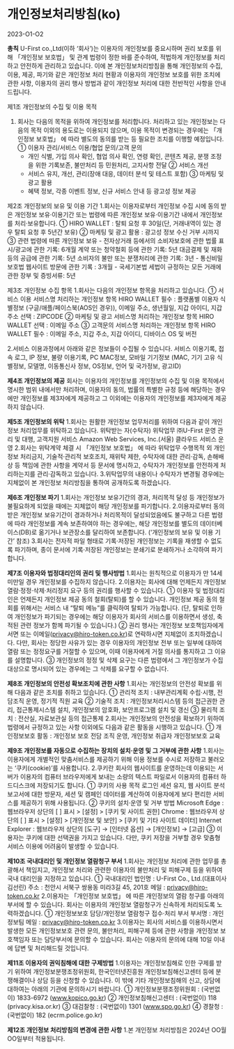 # 개인정보처리방침(ko)

2023-O1-O2

<b>총칙</b>
U-First co.,Ltd(이하 ‘회사’)는 이용자의 개인정보를 중요시하며 권리 보호를 위해 「개인정보 보호법」 및 관계 법령이 정한 바를 준수하여, 적법하게 개인정보를 처리하고 안전하게 관리하고 있습니다. 이에 본 개인정보처리방침을 통해 개인정보의 수집, 이용, 제공, 파기와 같은 개인정보 처리 현황과 이용자의 개인정보 보호를 위한 조치에 관한 사항, 이용자의 권리 행사 방법과 같이 개인정보 처리에 대한 전반적인 사항을 안내 드립니다.

제1조 개인정보의 수집 및 이용 목적
1. 회사는 다음의 목적을 위하여 개인정보를 처리합니다. 처리하고 있는 개인정보는 다음의 목적 이외의 용도로는 이용되지 않으며, 이용 목적이 변경되는 경우에는 「개인정보 보호법」 에 따라 별도의 동의를 받는 등 필요한 조치를 이행할 예정입니다.
	① 이용자 관리/서비스 이용/협업 문의/고객 문의
	 - 개인 식별, 가입 의사 확인, 협업 의사 확인, 연령 확인, 콘텐츠 제공, 분쟁 조정을 위한 기록보존, 불만처리 등 민원처리, 고지사항 전달
	② 서비스 개선
	 - 서비스 유지, 개선, 관리(장애 대응, 데이터 분석 및 테스트 포함)
	③ 마케팅 및 광고 활용
	 - 혜택 정보, 각종 이벤트 정보, 신규 서비스 안내 등 광고성 정보 제공

제2조 개인정보의 보유 및 이용 기간
1.회사는 이용자로부터 개인정보 수집 시에 동의 받은 개인정보 보유·이용기간 또는 법령에 따른 개인정보 보유·이용기간 내에서 개인정보를 처리·보유합니다.
	① HIRO WALLET : 탈퇴 요청 후 30일(단, 거래내역이 있는 경우 탈퇴 요청 후 5년간 보유)
	② 마케팅 및 광고 활용 : 광고성 정보 수신 거부 시까지
	③ 관련 법령에 따른 개인정보 보유
	- 전자상거래 등에서의 소비자보호에 관한 법률
	 표시/광고에 관한 기록: 6개월
	 계약 또는 청약철회 등에 관한 기록: 5년
	 대금결제 및 재화 등의 공급에 관한 기록: 5년
	 소비자의 불만 또는 분쟁처리에 관한 기록: 3년
	- 통신비밀보호법
	 웹사이트 방문에 관한 기록 : 3개월
	- 국세기본법
	 세법이 규정하는 모든 거래에 관한 장부 및 증빙서류: 5년

제3조 개인정보 수집 항목
1.회사는 다음의 개인정보 항목을 처리하고 있습니다.
	① 서비스 이용
	서비스명	처리하는 개인정보 항목
	HIRO WALLET	필수 : 플랫폼별 이용자 식별정보
	(구글/애플/페이스북(AOS인 경우)), 이메일 주소, 생년월일, 지갑 아이디, 지갑 주소
	선택 : ZIPCODE
	② 마케팅 및 광고
	서비스명	처리하는 개인정보 항목
	HIRO WALLET	선택 : 이메일 주소
	③ 고객문의
	서비스명	처리하는 개인정보 항목
	HIRO WALLET	필수 : 이메일 주소, 지갑 주소, 지갑 아이디, 디바이스 OS 및 버전

2.서비스 이용과정에서 아래와 같은 정보들이 수집될 수 있습니다.
서비스 이용기록, 접속 로그, IP 정보, 불량 이용기록, PC MAC정보, 모바일 기기정보 (MAC, 기기 고유 식별정보, 모델명, 이동통신사 정보, OS정보, 언어 및 국가정보, 광고ID)

<b>제4조 개인정보의 제공</b>
회사는 이용자의 개인정보를 개인정보의 수집 및 이용 목적에서 명시한 범위 내에서만 처리하며, 이용자의 동의, 법률의 특별한 규정 등에 해당하는 경우에만 개인정보를 제3자에게 제공하고 그 이외에는 이용자의 개인정보를 제3자에게 제공하지 않습니다.

<b>제5조 개인정보의 위탁</b>
1.회사는 원활한 개인정보 업무처리를 위하여 다음과 같이 개인정보 처리업무를 위탁하고 있습니다.
	위탁받는 자(수탁자)	위탁업무
	㈜U-First	운영 관리 및 대행, 고객지원 서비스
	Amazon Web Services, Inc.(서울)	클라우드 서비스 운영
2.회사는 위탁계약 체결 시 「개인정보 보호법」 에 따라 위탁업무 수행목적 외 개인정보 처리금지, 기술적·관리적 보호조치, 재위탁 제한, 수탁자에 대한 관리·감독, 손해배상 등 책임에 관한 사항을 계약서 등 문서에 명시하고, 수탁자가 개인정보를 안전하게 처리하는지를 관리·감독하고 있습니다.
3.위탁업무의 내용이나 수탁자가 변경될 경우에는 지체없이 본 개인정보 처리방침을 통하여 공개하도록 하겠습니다.

<b>제6조 개인정보 파기</b>
1.회사는 개인정보 보유기간의 경과, 처리목적 달성 등 개인정보가 불필요하게 되었을 때에는 지체없이 해당 개인정보를 파기합니다.
2.이용자로부터 동의받은 개인정보 보유기간이 경과하거나 처리목적이 달성되었음에도 불구하고 다른 법령에 따라 개인정보를 계속 보존하여야 하는 경우에는, 해당 개인정보를 별도의 데이터베이스(DB)로 옮기거나 보관장소를 달리하여 보존합니다. (‘개인정보의 보유 및 이용 기간’ 참조)
3.회사는 전자적 파일 형태로 기록·저장된 개인정보는 기록을 재생할 수 없도록 파기하며, 종이 문서에 기록·저장된 개인정보는 분쇄기로 분쇄하거나 소각하여 파기합니다.

<b>제7조 이용자와 법정대리인의 권리 및 행사방법</b>
1.회사는 원칙적으로 이용자가 만 14세 미만일 경우 개인정보를 수집하지 않습니다.
2.이용자는 회사에 대해 언제든지 개인정보 열람·정정·삭제·처리정지 요구 등의 권리를 행사할 수 있습니다.
	① 이용자 및 법정대리인은 언제든지 개인정보 제공 동의 철회(탈퇴)를 할 수 있습니다. 개인정보 제공 동의 철회를 위해서는 서비스 내 “탈퇴 메뉴”를 클릭하여 탈퇴가 가능합니다. (단, 탈퇴로 인하여 개인정보가 파기되는 경우에는 해당 이용자가 회사의 서비스를 이용하면서 생성, 축적된 관련 정보가 함께 파기될 수 있습니다.)
	② 권리 행사는 개인정보 보호책임자에게 서면 또는 이메일(privacy@hiro-token.co.kr)로 연락하시면 지체없이 조치하겠습니다. 다만, 회사는 정당한 사유가 있는 경우 이용자의 개인정보 전부 또는 일부에 대하여 열람 또는 정정요구를 거절할 수 있으며, 이때 이용자에게 거절 의사를 통지하고 그 이유를 설명합니다.
	③ 개인정보의 정정 및 삭제 요구는 다른 법령에서 그 개인정보가 수집 대상으로 명시되어 있는 경우에는 그 삭제를 요구할 수 없습니다.

<b>제8조 개인정보의 안전성 확보조치에 관한 사항</b>
1.회사는 개인정보의 안전성 확보를 위해 다음과 같은 조치를 취하고 있습니다.
	① 관리적 조치 : 내부관리계획 수립·시행, 전담조직 운영, 정기적 직원 교육
	② 기술적 조치 : 개인정보처리시스템 등의 접근권한 관리, 접근통제시스템 설치, 개인정보의 암호화, 보안프로그램 설치 및 갱신
	③ 물리적 조치 : 전산실, 자료보관실 등의 접근통제
2.회사는 개인정보의 안전성을 확보하기 위하여 법령에서 규정하고 있는 사항 이외에도 다음과 같은 활동을 시행하고 있습니다.
	① 개인정보보호 활동 : 개인정보 보호 전담 조직 운영, 개인정보 취급자 개인정보보호 교육

<b>제9조 개인정보를 자동으로 수집하는 장치의 설치·운영 및 그 거부에 관한 사항</b>
1.회사는 이용자에게 개별적인 맞춤서비스를 제공하기 위해 이용 정보를 수시로 저장하고 불러오는 ‘쿠키(cookie)’를 사용합니다.
2.쿠키란 회사의 웹사이트를 운영하는데 이용되는 서버가 이용자의 컴퓨터 브라우저에게 보내는 소량의 텍스트 파일로서 이용자의 컴퓨터 하드디스크에 저장되기도 합니다.
	① 쿠키의 사용 목적
	 로그인 세션 유지, 웹 사이트 분석 보고서에 대한 방문자, 세션 및 캠페인 데이터를 계산하여 이용자에게 보다 편리한 서비스를 제공하기 위해 사용됩니다.
	② 쿠키의 설치·운영 및 거부 방법
	 Microsoft Edge : 웹브라우저 상단의 [ ] 표시 > [설정] > [쿠키 및 사이트 권한]
	 Chrome : 웹브라우저 상단의 [ ] 표시 > [설정] > [개인정보 및 보안] > [쿠키 및 기타 사이트 데이터]
	 Internet Explorer : 웹브라우저 상단의 [도구] → [인터넷 옵션] → [개인정보] → [고급]
	③ 이용자는 쿠키에 대한 선택권을 가지고 있습니다. 다만, 쿠키 저장을 거부할 경우 맞춤형 서비스 이용에 어려움이 발생할 수 있습니다.

<b>제10조 국내대리인 및 개인정보 열람청구 부서</b>
1.회사는 개인정보 처리에 관한 업무를 총괄해서 책임지고, 개인정보 처리와 관련한 이용자의 불만처리 및 피해구제 등을 위하여 국내 대리인을 지정하고 있습니다.
	① 국내대리인
	 법인명 : U-First Co., Ltd.(대표이사 김선린)
	 주소 : 천안시 서북구 쌍용동 미라3길 45, 201호
	 메일 : privacy@hiro-token.co.kr
2.이용자는 「개인정보 보호법」 에 따른 개인정보의 열람 청구를 아래의 부서에 할 수 있습니다. 회사는 이용자의 개인정보 열람청구가 신속하게 처리되도록 노력하겠습니다.
	① 개인정보보호 담당/개인정보 열람청구 접수·처리 부서
	 부서명 : 개인정보팀
	 메일 : privacy@hiro-token.co.kr
3.이용자는 회사의 서비스를 이용하시면서 발생한 모든 개인정보보호 관련 문의, 불만처리, 피해구제 등에 관한 사항을 개인정보 보호책임자 또는 담당부서에 문의할 수 있습니다. 회사는 이용자의 문의에 대해 10일 이내에 답변 및 처리해드릴 것입니다.

<b>제11조 이용자의 권익침해에 대한 구제방법</b>
1.이용자는 개인정보침해로 인한 구제를 받기 위하여 개인정보분쟁조정위원회, 한국인터넷진흥원 개인정보침해신고센터 등에 분쟁해결이나 상담 등을 신청할 수 있습니다. 이 밖에 기타 개인정보침해의 신고, 상담에 대하여는 아래의 기관에 문의하시기 바랍니다.
	① 개인정보분쟁조정위원회 : (국번없이) 1833-6972 (www.kopico.go.kr)
	② 개인정보침해신고센터 : (국번없이) 118 (privacy.kisa.or.kr)
	③ 대검찰청 : (국번없이) 1301 (www.spo.go.kr)
	④ 경찰청 : (국번없이) 182 (ecrm.police.go.kr)
	
<b>제12조 개인정보 처리방침의 변경에 관한 사항</b>
1.본 개인정보 처리방침은 2024년 OO월 OO일부터 적용됩니다.